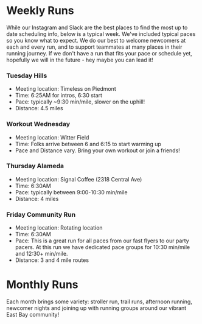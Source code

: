 # Weekly Runs

While our Instagram and Slack are the best places to find the most up to date scheduling info, below is a typical week. We've included typical paces so you know what to expect. We do our best to welcome newcomers at each and every run, and to support teammates at many places in their running journey. If we don't have a run that fits your pace or schedule yet, hopefully we will in the future - hey maybe you can lead it!

### Tuesday Hills

- Meeting location: Timeless on Piedmont
- Time: 6:25AM for intros, 6:30 start
- Pace: typically ~9:30 min/mile, slower on the uphill!
- Distance: 4.5 miles

### Workout Wednesday

- Meeting location: Witter Field
- Time: Folks arrive between 6 and 6:15 to start warming up
- Pace and Distance vary. Bring your own workout or join a friends!

### Thursday Alameda

- Meeting location: Signal Coffee (2318 Central Ave)
- Time: 6:30AM
- Pace: typically between 9:00-10:30 min/mile
- Distance: 4 miles

### Friday Community Run

- Meeting location: Rotating location
- Time: 6:30AM
- Pace: This is a great run for all paces from our fast flyers to our party pacers. At this run we have dedicated pace groups for 10:30 min/mile and 12:30+ min/mile.
- Distance: 3 and 4 mile routes

# Monthly Runs

Each month brings some variety: stroller run, trail runs, afternoon running, newcomer nights and joining up with running groups around our vibrant East Bay community!
